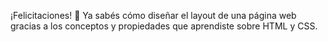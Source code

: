 ¡Felicitaciones! :clap: Ya sabés cómo diseñar el layout de una página web gracias a los conceptos y propiedades que aprendiste sobre HTML y CSS. 